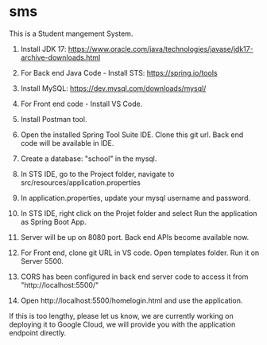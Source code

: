 # sms
This is a Student mangement System.

1. Install JDK 17: https://www.oracle.com/java/technologies/javase/jdk17-archive-downloads.html

2. For Back end Java Code - Install STS: https://spring.io/tools 

3. Install MySQL: https://dev.mysql.com/downloads/mysql/

4. For Front end code - Install VS Code.

5. Install Postman tool.

6. Open the installed Spring Tool Suite IDE. Clone this git url. Back end code will be available in IDE.

7. Create a database: "school" in the mysql.

8. In STS IDE, go to the Project folder, navigate to src/resources/application.properties

9. In application.properties, update your mysql username and password.

10. In STS IDE, right click on the Projet folder and select Run the application as Spring Boot App.

11. Server will be up on 8080 port. Back end APIs become available now.

12. For Front end, clone git URL in VS code. Open templates folder. Run it on Server 5500.

13. CORS has been configured in back end server code to access it from "http://localhost:5500/"

14. Open http://localhost:5500/homelogin.html and use the application.

If this is too lengthy, please let us know, we are currently working on deploying it to Google Cloud, we will provide you with the application endpoint directly.



